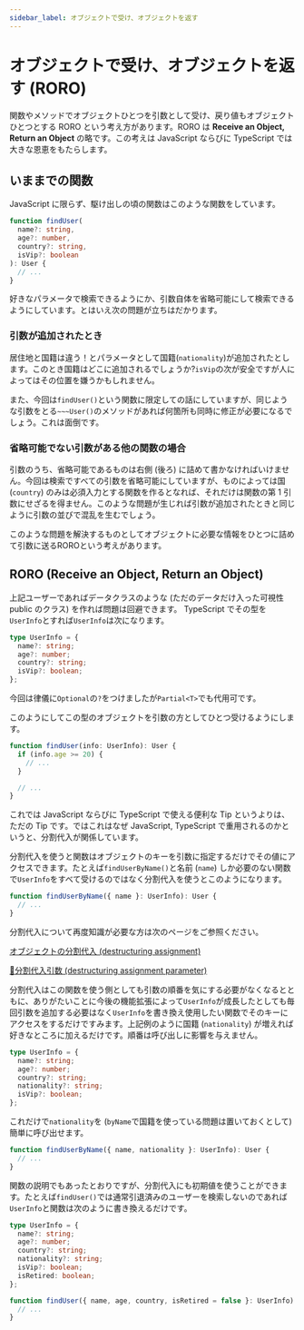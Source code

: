 ```yaml
---
sidebar_label: オブジェクトで受け、オブジェクトを返す
---
```


# オブジェクトで受け、オブジェクトを返す (RORO)

関数やメソッドでオブジェクトひとつを引数として受け、戻り値もオブジェクトひとつとする RORO という考え方があります。RORO は **Receive an Object, Return an Object** の略です。この考えは JavaScript ならびに TypeScript では大きな恩恵をもたらします。

## いままでの関数

JavaScript に限らず、駆け出しの頃の関数はこのような関数をしています。

```typescript
function findUser(
  name?: string,
  age?: number,
  country?: string,
  isVip?: boolean
): User {
  // ...
}
```

好きなパラメータで検索できるようにか、引数自体を省略可能にして検索できるようにしています。とはいえ次の問題が立ちはだかります。

### 引数が追加されたとき

居住地と国籍は違う！とパラメータとして国籍(`nationality`)が追加されたとします。このとき国籍はどこに追加されるでしょうか?`isVip`の次が安全ですが人によってはその位置を嫌うかもしれません。

また、今回は`findUser()`という関数に限定しての話にしていますが、同じような引数をとる`~~~User()`のメソッドがあれば何箇所も同時に修正が必要になるでしょう。これは面倒です。

### 省略可能でない引数がある他の関数の場合

引数のうち、省略可能であるものは右側 (後ろ) に詰めて書かなければいけません。今回は検索ですべての引数を省略可能にしていますが、ものによっては国 (`country`) のみは必須入力とする関数を作るとなれば、それだけは関数の第 1 引数にせざるを得ません。このような問題が生じれば引数が追加されたときと同じように引数の並びで混乱を生むでしょう。

このような問題を解決するものとしてオブジェクトに必要な情報をひとつに詰めて引数に送るROROという考えがあります。

## RORO (Receive an Object, Return an Object)

上記ユーザーであればデータクラスのような (ただのデータだけ入った可視性 public のクラス) を作れば問題は回避できます。 TypeScript でその型を`UserInfo`とすれば`UserInfo`は次になります。

```typescript
type UserInfo = {
  name?: string;
  age?: number;
  country?: string;
  isVip?: boolean;
};
```

今回は律儀に`Optional`の`?`をつけましたが`Partial<T>`でも代用可です。

このようにしてこの型のオブジェクトを引数の方としてひとつ受けるようにします。

```typescript
function findUser(info: UserInfo): User {
  if (info.age >= 20) {
    // ...
  }

  // ...
}
```

これでは JavaScript ならびに TypeScript で使える便利な Tip というよりは、ただの Tip です。ではこれはなぜ JavaScript, TypeScript で重用されるのかというと、分割代入が関係しています。

分割代入を使うと関数はオブジェクトのキーを引数に指定するだけでその値にアクセスできます。たとえば`findUserByName()`と名前 (`name`) しか必要のない関数で`UserInfo`をすべて受けるのではなく分割代入を使うとこのようになります。

```typescript
function findUserByName({ name }: UserInfo): User {
  // ...
}
```

分割代入について再度知識が必要な方は次のページをご参照ください。

[オブジェクトの分割代入 (destructuring assignment)](../reference/values-types-variables/object/destructuring-assignment-from-objects.md)

[🚧分割代入引数 (destructuring assignment parameter)](../reference/functions/destructuring-assignment-parameters.md)

分割代入はこの関数を使う側としても引数の順番を気にする必要がなくなるとともに、ありがたいことに今後の機能拡張によって`UserInfo`が成長したとしても毎回引数を追加する必要はなく`UserInfo`を書き換え使用したい関数でそのキーにアクセスをするだけですみます。上記例のように国籍 (`nationality`) が増えれば好きなところに加えるだけです。順番は呼び出しに影響を与えません。

```typescript
type UserInfo = {
  name?: string;
  age?: number;
  country?: string;
  nationality?: string;
  isVip?: boolean;
};
```

これだけで`nationality`を (`byName`で国籍を使っている問題は置いておくとして) 簡単に呼び出せます。

```typescript
function findUserByName({ name, nationality }: UserInfo): User {
  // ...
}
```

関数の説明でもあったとおりですが、分割代入にも初期値を使うことができます。たとえば`findUser()`では通常引退済みのユーザーを検索しないのであれば`UserInfo`と関数は次のように書き換えるだけです。

```typescript
type UserInfo = {
  name?: string;
  age?: number;
  country?: string;
  nationality?: string;
  isVip?: boolean;
  isRetired: boolean;
};
```

```typescript
function findUser({ name, age, country, isRetired = false }: UserInfo): User {
  // ...
}
```
